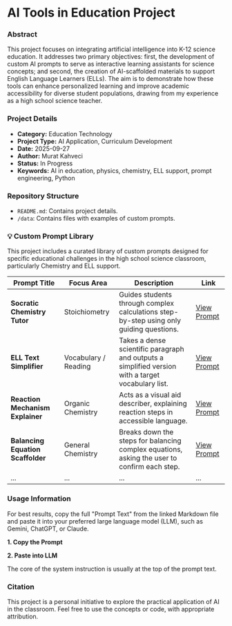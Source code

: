 # AI Tools in Education Project

### Abstract

This project focuses on integrating artificial intelligence into K-12 science education. It addresses two primary objectives: first, the development of custom AI prompts to serve as interactive learning assistants for science concepts; and second, the creation of AI-scaffolded materials to support English Language Learners (ELLs). The aim is to demonstrate how these tools can enhance personalized learning and improve academic accessibility for diverse student populations, drawing from my experience as a high school science teacher.

### Project Details

* **Category:** Education Technology
* **Project Type:** AI Application, Curriculum Development
* **Date:** 2025-09-27
* **Author:** Murat Kahveci
* **Status:** In Progress
* **Keywords:** AI in education, physics, chemistry, ELL support, prompt engineering, Python 

### Repository Structure

- `README.md`: Contains project details.
- `/data`: Contains files with examples of custom prompts.

### 💡 Custom Prompt Library

This project includes a curated library of custom prompts designed for specific educational challenges in the high school science classroom, particularly Chemistry and ELL support.

| **Prompt Title** | **Focus Area** | **Description** | **Link**                                                                        | 
 | ----- | ----- | ----- |---------------------------------------------------------------------------------|  
| **Socratic Chemistry Tutor** | Stoichiometry | Guides students through complex calculations step-by-step using only guiding questions. | [View Prompt](/projectsgit/ai-in-education/docs/socratic_chemistry_tutor)                  | 
| **ELL Text Simplifier** | Vocabulary / Reading | Takes a dense scientific paragraph and outputs a simplified version with a target vocabulary list. | [View Prompt](https://www.google.com/search?q=_prompts/ell_text_simplifier.md)  | 
| **Reaction Mechanism Explainer** | Organic Chemistry | Acts as a visual aid describer, explaining reaction steps in accessible language. | [View Prompt](https://www.google.com/search?q=_prompts/reaction_mechanism.md)   | 
| **Balancing Equation Scaffolder** | General Chemistry | Breaks down the steps for balancing complex equations, asking the user to confirm each step. | [View Prompt](https://www.google.com/search?q=_prompts/balancing_scaffolder.md) |  
| ... | ... | ... | ...                                                                             | 

### Usage Information

For best results, copy the full "Prompt Text" from the linked Markdown file and paste it into your preferred large language model (LLM), such as Gemini, ChatGPT, or Claude.

**1. Copy the Prompt**

**2. Paste into LLM**

The core of the system instruction is usually at the top of the prompt text.


### Citation

This project is a personal initiative to explore the practical application of AI in the classroom. Feel free to use the concepts or code, with appropriate attribution.

